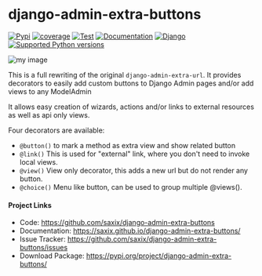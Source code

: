  django-admin-extra-buttons
==========================


[![Pypi](https://badge.fury.io/py/django-admin-extra-buttons.svg)](https://badge.fury.io/py/django-admin-extra-buttons)
[![coverage](https://codecov.io/github/saxix/django-admin-extra-buttons/coverage.svg?branch=develop)](https://codecov.io/github/saxix/django-admin-extra-buttons?branch=develop)
[![Test](https://github.com/saxix/django-admin-extra-buttons/actions/workflows/test.yml/badge.svg)](https://github.com/saxix/django-admin-extra-buttons/actions/workflows/test.yml)
[![Documentation](https://github.com/saxix/django-admin-extra-buttons/actions/workflows/docs.yml/badge.svg)](https://saxix.github.io/django-admin-extra-buttons/)
[![Django](https://img.shields.io/pypi/frameworkversions/django/django-admin-extra-buttons)](https://pypi.org/project/django-admin-extra-buttons/)
[![Supported Python versions](https://img.shields.io/pypi/pyversions/django-admin-extra-buttons.svg)](https://pypi.org/project/django-admin-extra-buttons/)


![my image](https://saxix.github.io/django-admin-extra-buttons/images/screenshot.png)

This is a full rewriting of the original `django-admin-extra-url`. It
provides decorators to easily add custom buttons to Django Admin pages and/or add views to any ModelAdmin

It allows easy creation of wizards, actions and/or links to external resources
as well as api only views.

Four decorators are available:

- `@button()` to mark a method as extra view and show related button
- `@link()` This is used for "external" link, where you don't need to invoke local views.
- `@view()` View only decorator, this adds a new url but do not render any button.
- `@choice()` Menu like button, can be used to group multiple @views().


#### Project Links

- Code: https://github.com/saxix/django-admin-extra-buttons
- Documentation: https://saxix.github.io/django-admin-extra-buttons/
- Issue Tracker: https://github.com/saxix/django-admin-extra-buttons/issues
- Download Package: https://pypi.org/project/django-admin-extra-buttons/
